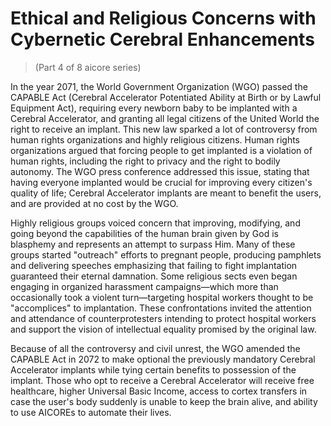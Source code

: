 # Ethical and Religious Concerns with Cybernetic Cerebral Enhancements
> (Part 4 of 8 aicore series)

In the year 2071, the World Government Organization (WGO) passed the CAPABLE Act (Cerebral Accelerator Potentiated Ability at Birth or by Lawful Equipment Act), requiring every newborn baby to be implanted with a Cerebral Accelerator, and granting all legal citizens of the United World the right to receive an implant. This new law sparked a lot of controversy from human rights organizations and highly religious citizens. Human rights organizations argued that forcing people to get implanted is a violation of human rights, including the right to privacy and the right to bodily autonomy. The WGO press conference addressed this issue, stating that having everyone implanted would be crucial for improving every citizen's quality of life; Cerebral Accelerator implants are meant to benefit the users, and are provided at no cost by the WGO. 

Highly religious groups voiced concern that improving, modifying, and going beyond the capabilities of the human brain given by God is blasphemy and represents an attempt to surpass Him. Many of these groups started "outreach" efforts to pregnant people, producing pamphlets and delivering speeches emphasizing that failing to fight implantation guaranteed their eternal damnation. Some religious sects even began engaging in organized harassment campaigns—which more than occasionally took a violent turn—targeting hospital workers thought to be "accomplices" to implantation. These confrontations invited the attention and attendance of counterprotesters intending to protect hospital workers and support the vision of intellectual equality promised by the original law.

Because of all the controversy and civil unrest, the WGO amended the CAPABLE Act in 2072 to make optional the previously mandatory Cerebral Accelerator implants while tying certain benefits to possession of the implant. Those who opt to receive a Cerebral Accelerator will receive free healthcare, higher Universal Basic Income, access to cortex transfers in case the user's body suddenly is unable to keep the brain alive, and ability to use AICOREs to automate their lives.
